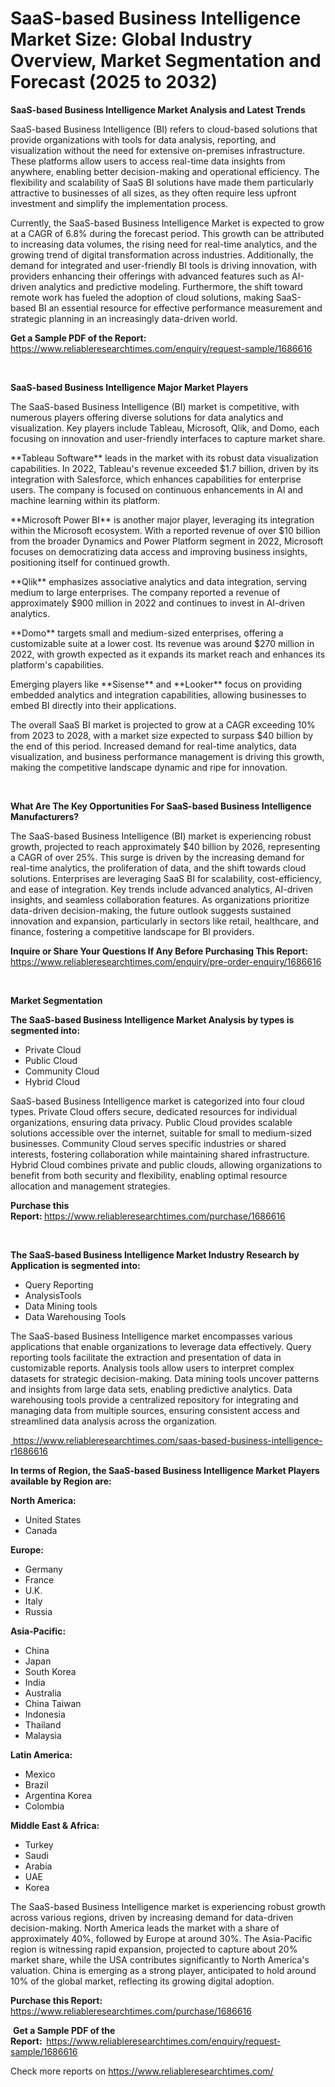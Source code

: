 <p><h1>SaaS-based Business Intelligence Market Size: Global Industry Overview, Market Segmentation and Forecast (2025 to 2032)</h1></p><p><strong>SaaS-based Business Intelligence Market Analysis and Latest Trends</strong></p>
<p><p>SaaS-based Business Intelligence (BI) refers to cloud-based solutions that provide organizations with tools for data analysis, reporting, and visualization without the need for extensive on-premises infrastructure. These platforms allow users to access real-time data insights from anywhere, enabling better decision-making and operational efficiency. The flexibility and scalability of SaaS BI solutions have made them particularly attractive to businesses of all sizes, as they often require less upfront investment and simplify the implementation process.</p><p>Currently, the SaaS-based Business Intelligence Market is expected to grow at a CAGR of 6.8% during the forecast period. This growth can be attributed to increasing data volumes, the rising need for real-time analytics, and the growing trend of digital transformation across industries. Additionally, the demand for integrated and user-friendly BI tools is driving innovation, with providers enhancing their offerings with advanced features such as AI-driven analytics and predictive modeling. Furthermore, the shift toward remote work has fueled the adoption of cloud solutions, making SaaS-based BI an essential resource for effective performance measurement and strategic planning in an increasingly data-driven world.</p></p>
<p><strong>Get a Sample PDF of the Report:&nbsp;</strong> <a href="https://www.reliableresearchtimes.com/enquiry/request-sample/1686616?utm_campaign=2009&utm_medium=2&utm_source=Github&utm_content=ia&utm_term=26032025&utm_id=saas-based-business-intelligence">https://www.reliableresearchtimes.com/enquiry/request-sample/1686616</a></p>
<p>&nbsp;</p>
<p><strong>SaaS-based Business Intelligence Major Market Players</strong></p>
<p><p>The SaaS-based Business Intelligence (BI) market is competitive, with numerous players offering diverse solutions for data analytics and visualization. Key players include Tableau, Microsoft, Qlik, and Domo, each focusing on innovation and user-friendly interfaces to capture market share.</p><p>**Tableau Software** leads in the market with its robust data visualization capabilities. In 2022, Tableau's revenue exceeded $1.7 billion, driven by its integration with Salesforce, which enhances capabilities for enterprise users. The company is focused on continuous enhancements in AI and machine learning within its platform.</p><p>**Microsoft Power BI** is another major player, leveraging its integration within the Microsoft ecosystem. With a reported revenue of over $10 billion from the broader Dynamics and Power Platform segment in 2022, Microsoft focuses on democratizing data access and improving business insights, positioning itself for continued growth.</p><p>**Qlik** emphasizes associative analytics and data integration, serving medium to large enterprises. The company reported a revenue of approximately $900 million in 2022 and continues to invest in AI-driven analytics.</p><p>**Domo** targets small and medium-sized enterprises, offering a customizable suite at a lower cost. Its revenue was around $270 million in 2022, with growth expected as it expands its market reach and enhances its platform's capabilities.</p><p>Emerging players like **Sisense** and **Looker** focus on providing embedded analytics and integration capabilities, allowing businesses to embed BI directly into their applications.</p><p>The overall SaaS BI market is projected to grow at a CAGR exceeding 10% from 2023 to 2028, with a market size expected to surpass $40 billion by the end of this period. Increased demand for real-time analytics, data visualization, and business performance management is driving this growth, making the competitive landscape dynamic and ripe for innovation.</p></p>
<p>&nbsp;</p>
<p><strong>What Are The Key Opportunities For SaaS-based Business Intelligence Manufacturers?</strong></p>
<p><p>The SaaS-based Business Intelligence (BI) market is experiencing robust growth, projected to reach approximately $40 billion by 2026, representing a CAGR of over 25%. This surge is driven by the increasing demand for real-time analytics, the proliferation of data, and the shift towards cloud solutions. Enterprises are leveraging SaaS BI for scalability, cost-efficiency, and ease of integration. Key trends include advanced analytics, AI-driven insights, and seamless collaboration features. As organizations prioritize data-driven decision-making, the future outlook suggests sustained innovation and expansion, particularly in sectors like retail, healthcare, and finance, fostering a competitive landscape for BI providers.</p></p>
<p><strong>Inquire or Share Your Questions If Any Before Purchasing This Report:</strong> <a href="https://www.reliableresearchtimes.com/enquiry/pre-order-enquiry/1686616?utm_campaign=2009&utm_medium=2&utm_source=Github&utm_content=ia&utm_term=26032025&utm_id=saas-based-business-intelligence">https://www.reliableresearchtimes.com/enquiry/pre-order-enquiry/1686616</a></p>
<p>&nbsp;</p>
<p><strong>Market Segmentation</strong></p>
<p><strong>The SaaS-based Business Intelligence Market Analysis by types is segmented into:</strong></p>
<p><ul><li>Private Cloud</li><li>Public Cloud</li><li>Community Cloud</li><li>Hybrid Cloud</li></ul></p>
<p><p>SaaS-based Business Intelligence market is categorized into four cloud types. Private Cloud offers secure, dedicated resources for individual organizations, ensuring data privacy. Public Cloud provides scalable solutions accessible over the internet, suitable for small to medium-sized businesses. Community Cloud serves specific industries or shared interests, fostering collaboration while maintaining shared infrastructure. Hybrid Cloud combines private and public clouds, allowing organizations to benefit from both security and flexibility, enabling optimal resource allocation and management strategies.</p></p>
<p><strong>Purchase this Report:&nbsp;</strong><a href="https://www.reliableresearchtimes.com/purchase/1686616?utm_campaign=2009&utm_medium=2&utm_source=Github&utm_content=ia&utm_term=26032025&utm_id=saas-based-business-intelligence">https://www.reliableresearchtimes.com/purchase/1686616</a></p>
<p>&nbsp;</p>
<p><strong>The SaaS-based Business Intelligence Market Industry Research by Application is segmented into:</strong></p>
<p><ul><li>Query Reporting</li><li>AnalysisTools</li><li>Data Mining tools</li><li>Data Warehousing Tools</li></ul></p>
<p><p>The SaaS-based Business Intelligence market encompasses various applications that enable organizations to leverage data effectively. Query reporting tools facilitate the extraction and presentation of data in customizable reports. Analysis tools allow users to interpret complex datasets for strategic decision-making. Data mining tools uncover patterns and insights from large data sets, enabling predictive analytics. Data warehousing tools provide a centralized repository for integrating and managing data from multiple sources, ensuring consistent access and streamlined data analysis across the organization.</p></p>
<p><a href="https://www.reliableresearchtimes.com/saas-based-business-intelligence-r1686616?utm_campaign=2009&utm_medium=2&utm_source=Github&utm_content=ia&utm_term=26032025&utm_id=saas-based-business-intelligence">&nbsp;https://www.reliableresearchtimes.com/saas-based-business-intelligence-r1686616</a></p>
<p><strong>In terms of Region, the SaaS-based Business Intelligence Market Players available by Region are:</strong></p>
<p>
    <p> <strong> North America: </strong>
        <ul>
            <li>United States</li>
            <li>Canada</li>
        </ul>
        </p> 
    <p> <strong> Europe: </strong>
        <ul>
            <li>Germany</li>
            <li>France</li>
            <li>U.K.</li>
            <li>Italy</li>
            <li>Russia</li>
        </ul>
        </p> 
    <p> <strong> Asia-Pacific: </strong>
        <ul>
            <li>China</li>
            <li>Japan</li>
            <li>South Korea</li>
            <li>India</li>
            <li>Australia</li>
            <li>China Taiwan</li>
            <li>Indonesia</li>
            <li>Thailand</li>
            <li>Malaysia</li>
        </ul>
        </p> 
    <p> <strong> Latin America: </strong>
        <ul>
            <li>Mexico</li>
            <li>Brazil</li>
            <li>Argentina Korea</li>
            <li>Colombia</li>
        </ul>
        </p> 
    <p> <strong> Middle East & Africa: </strong>
        <ul>
            <li>Turkey</li>
            <li>Saudi</li>
            <li>Arabia</li>
            <li>UAE</li>
            <li>Korea</li>
        </ul>
    </p>
    </p>
<p><p>The SaaS-based Business Intelligence market is experiencing robust growth across various regions, driven by increasing demand for data-driven decision-making. North America leads the market with a share of approximately 40%, followed by Europe at around 30%. The Asia-Pacific region is witnessing rapid expansion, projected to capture about 20% market share, while the USA contributes significantly to North America's valuation. China is emerging as a strong player, anticipated to hold around 10% of the global market, reflecting its growing digital adoption.</p></p>
<p><strong>Purchase this Report: </strong><a href="https://www.reliableresearchtimes.com/purchase/1686616?utm_campaign=2009&utm_medium=2&utm_source=Github&utm_content=ia&utm_term=26032025&utm_id=saas-based-business-intelligence">https://www.reliableresearchtimes.com/purchase/1686616</a></p>
<p>&nbsp;<strong>Get a Sample PDF of the Report:&nbsp;&nbsp;</strong><a href="https://www.reliableresearchtimes.com/enquiry/request-sample/1686616?utm_campaign=2009&utm_medium=2&utm_source=Github&utm_content=ia&utm_term=26032025&utm_id=saas-based-business-intelligence">https://www.reliableresearchtimes.com/enquiry/request-sample/1686616</a></p>
<p><strong></strong></p>
<p>Check more reports on <a href="https://www.reliableresearchtimes.com/?utm_campaign=2009&utm_medium=2&utm_source=Github&utm_content=ia&utm_term=26032025&utm_id=saas-based-business-intelligence">https://www.reliableresearchtimes.com/</a></p>
